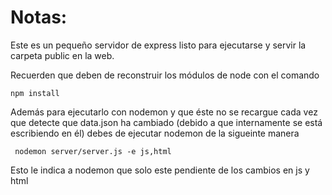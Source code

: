 # Notas:

Este es un pequeño servidor de express listo para ejecutarse y servir la carpeta public en la web.

Recuerden que deben de reconstruir los módulos de node con el comando

```
npm install
```

Además para ejecutarlo con nodemon y que éste no se recargue cada vez que detecte que data.json ha cambiado (debido a que internamente se está escribiendo en él) debes de ejecutar nodemon de la sigueinte manera

```
 nodemon server/server.js -e js,html
```

Esto le indica a nodemon que solo este pendiente de los cambios en js y html